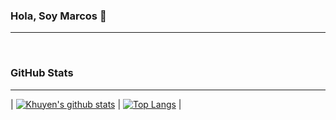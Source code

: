 ### Hola, Soy Marcos 👋
-------------

<!--
**mabarrera/mabarrera** is a ✨ _special_ ✨ repository because its `README.md` (this file) appears on your GitHub profile.

Here are some ideas to get you started:

- 🔭 I’m currently working on ...
- 🌱 I’m currently learning ...
- 👯 I’m looking to collaborate on ...
- 🤔 I’m looking for help with ...
- 💬 Ask me about ...
- 📫 How to reach me: ...
- 😄 Pronouns: ...
- ⚡ Fun fact: ...
-->

<br>

### GitHub Stats
-------------
| [![Khuyen's github stats](https://github-readme-stats.vercel.app/api?username=mabarrera&show_icons=true&hide_rank=false)](https://github.com/mabarrera) | 
[![Top Langs](https://github-readme-stats.vercel.app/api/top-langs/?username=mabarrera)](https://github.com/mabarrera) |





